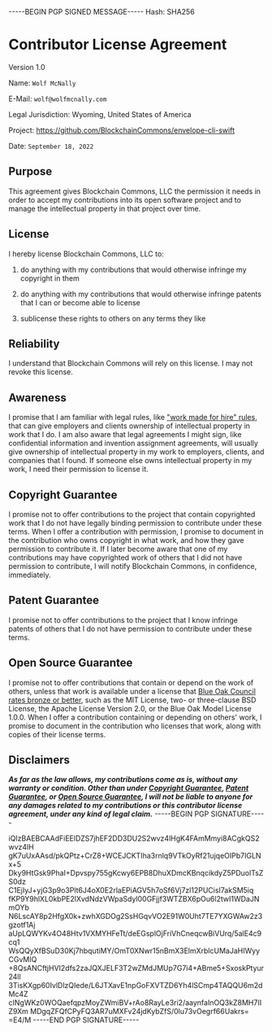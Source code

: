 -----BEGIN PGP SIGNED MESSAGE-----
Hash: SHA256

# Contributor License Agreement

Version 1.0

Name: `Wolf McNally`

E-Mail: `wolf@wolfmcnally.com`

Legal Jurisdiction: Wyoming, United States of America

Project: https://github.com/BlockchainCommons/envelope-cli-swift

Date: `September 18, 2022`

## Purpose

This agreement gives Blockchain Commons, LLC the permission it needs in order to accept my contributions into its open software project and to manage the intellectual property in that project over time.

## License

I hereby license Blockchain Commons, LLC to:

1.  do anything with my contributions that would otherwise infringe my copyright in them

2.  do anything with my contributions that would otherwise infringe patents that I can or become able to license

3.  sublicense these rights to others on any terms they like

## Reliability

I understand that Blockchain Commons will rely on this license.  I may not revoke this license.

## Awareness

I promise that I am familiar with legal rules, like ["work made for hire" rules](http://worksmadeforhire.com), that can give employers and clients ownership of intellectual property in work that I do.  I am also aware that legal agreements I might sign, like confidential information and invention assignment agreements, will usually give ownership of intellectual property in my work to employers, clients, and companies that I found.  If someone else owns intellectual property in my work, I need their permission to license it.

## Copyright Guarantee

I promise not to offer contributions to the project that contain copyrighted work that I do not have legally binding permission to contribute under these terms.  When I offer a contribution with permission, I promise to document in the contribution who owns copyright in what work, and how they gave permission to contribute it.  If I later become aware that one of my contributions may have copyrighted work of others that I did not have permission to contribute, I will notify Blockchain Commons, in confidence, immediately.

## Patent Guarantee

I promise not to offer contributions to the project that I know infringe patents of others that I do not have permission to contribute under these terms.

## Open Source Guarantee

I promise not to offer contributions that contain or depend on the work of others, unless that work is available under a license that [Blue Oak Council rates bronze or better](https://blueoakconcil.org/list), such as the MIT License, two- or three-clause BSD License, the Apache License Version 2.0, or the Blue Oak Model License 1.0.0.  When I offer a contribution containing or depending on others' work, I promise to document in the contribution who licenses that work, along with copies of their license terms.

## Disclaimers

***As far as the law allows, my contributions come as is, without any warranty or condition.  Other than under [Copyright Guarantee](#copyright-guarantee), [Patent Guarantee](#patent-guarantee), or [Open Source Guarantee](#open-source-guarantee), I will not be liable to anyone for any damages related to my contributions or this contributor license agreement, under any kind of legal claim.***
-----BEGIN PGP SIGNATURE-----

iQIzBAEBCAAdFiEElDZS7jhEF2DD3DU2S2wvz4lHgK4FAmMmyi8ACgkQS2wvz4lH
gK7uUxAAsd/pkQPtz+CrZ8+WCEJCKTIha3rnlq9VTkOyRf21ujqeOIPb7IGLNx+5
Dky9HtGsk9PhaI+Dpvspy755gKcwy6EPB8DhuXDmcKBnqcikdyZ5PDuolTsZS0dz
C1EjIyJ+yjG3p9o3Plt6J4oX0E2rlaEPiAGV5h7oSf6Vj7zl12PUCisI7akSM5iq
fKP9Y9hlXL0kbPE2lXvdNdzVWpaSdyl00GFjjf3WTZBX6pOu6l2twI1WDaJNmOYb
N6LscAY8p2HfgX0k+zwhXGDOg2SsHGqvVO2E91W0Uht7TE7YXGWAw2z3gzotf1Aj
aUpLQWYKv4O48Htv1VXMYHFeTt/deEGsplOjFriVhCneqcwBiVUrq/5alE4c9cq1
WsQQyXfBSuD30Kj7hbqutiMY/OmT0XNwr15nBmX3ElmXrblcUMaJaHIWyyCGvMIQ
+8QsANCftjHVI2dfs2zaJQXJELF3T2wZMdJMUp7G7i4+ABme5+SxoskPtyur24ll
3TisKXgp60IvlDlzQIede/L6JTXavE1npGoFXVTZD6Yh4lSCmp4TAQQU6m2dMc4Z
cINgWKz0WOQaefqpzMoyZWmiBV+rAo8RayLe3ri2/aaynfaInOQ3kZ8MH7IIZ9Xm
MDgqZFQfCPyFQ3AR7uMXFv24jdKybZfS/0lu73vOegrf66Uakrs=
=E4/M
-----END PGP SIGNATURE-----
